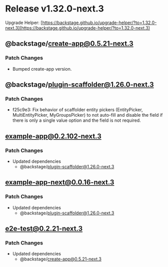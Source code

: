 # Release v1.32.0-next.3

Upgrade Helper: [https://backstage.github.io/upgrade-helper/?to=1.32.0-next.3](https://backstage.github.io/upgrade-helper/?to=1.32.0-next.3)

## @backstage/create-app@0.5.21-next.3

### Patch Changes

- Bumped create-app version.

## @backstage/plugin-scaffolder@1.26.0-next.3

### Patch Changes

- f25c9e3: Fix behavior of scaffolder entity pickers (EntityPicker, MultiEntityPicker, MyGroupsPicker) to not auto-fill and disable the field if there is only a single value option and the field is not required.

## example-app@0.2.102-next.3

### Patch Changes

- Updated dependencies
  - @backstage/plugin-scaffolder@1.26.0-next.3

## example-app-next@0.0.16-next.3

### Patch Changes

- Updated dependencies
  - @backstage/plugin-scaffolder@1.26.0-next.3

## e2e-test@0.2.21-next.3

### Patch Changes

- Updated dependencies
  - @backstage/create-app@0.5.21-next.3
